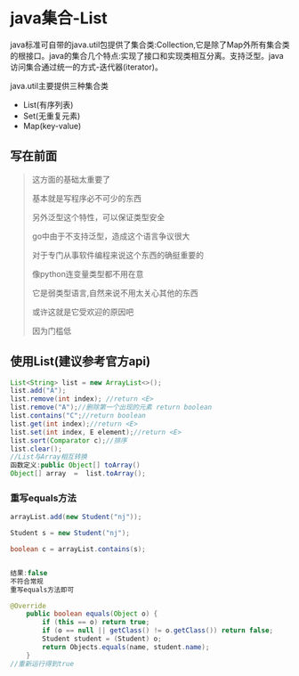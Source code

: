 # java集合-List

java标准可自带的java.util包提供了集合类:Collection,它是除了Map外所有集合类的根接口。java的集合几个特点:实现了接口和实现类相互分离。支持泛型。java访问集合通过统一的方式-迭代器(iterator)。

java.util主要提供三种集合类

* List(有序列表)
* Set(无重复元素)
* Map(key-value)

## 写在前面

> 这方面的基础太重要了
>
> 基本就是写程序必不可少的东西
>
> 另外泛型这个特性，可以保证类型安全
>
> go中由于不支持泛型，造成这个语言争议很大
>
> 对于专门从事软件编程来说这个东西的确挺重要的
>
> 像python连变量类型都不用在意
>
> 它是弱类型语言,自然来说不用太关心其他的东西
>
> 或许这就是它受欢迎的原因吧
>
> 因为门槛低

## 使用List(建议参考官方api)

```java
List<String> list = new ArrayList<>();
list.add("A");
list.remove(int index); //return <E>
list.remove("A");//删除第一个出现的元素 return boolean
list.contains("C";//return boolean
list.get(int index);//return <E>
list.set(int index, E element);//return <E>
list.sort(Comparator c);//排序
list.clear();	
//List与Array相互转换
函数定义:public Object[] toArray()
Object[] array  =  list.toArray();
```

### 重写equals方法

```java
arrayList.add(new Student("nj"));

Student s = new Student("nj");

boolean c = arrayList.contains(s);


结果:false
不符合常规
重写equals方法即可
```

```java
@Override
    public boolean equals(Object o) {
        if (this == o) return true;
        if (o == null || getClass() != o.getClass()) return false;
        Student student = (Student) o;
        return Objects.equals(name, student.name);
    }
//重新运行得到true
```

